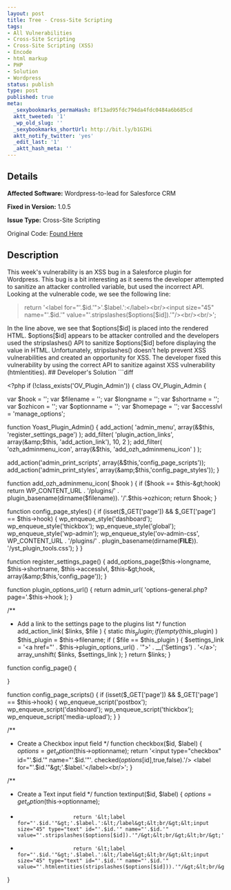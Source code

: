 ```yaml
---
layout: post
title: Tree - Cross-Site Scripting
tags:
- All Vulnerabilities
- Cross-Site Scripting
- Cross-Site Scripting (XSS)
- Encode
- html markup
- PHP
- Solution
- Wordpress
status: publish
type: post
published: true
meta:
  _sexybookmarks_permaHash: 8f13ad95fdc794da4fdc0484a6b685cd
  aktt_tweeted: '1'
  _wp_old_slug: ''
  _sexybookmarks_shortUrl: http://bit.ly/b1GIHi
  aktt_notify_twitter: 'yes'
  _edit_last: '1'
  _aktt_hash_meta: ''
---
```

## Details
__Affected Software:__ Wordpress-to-lead for Salesforce CRM

__Fixed in Version:__  1.0.5

__Issue Type:__ Cross-Site Scripting

Original Code: <a title="Tree" href="http://spotthevuln.com/2010/08/tree/" target="_blank">Found    Here</a>
## Description
This week's vulnerability is an XSS bug in a Salesforce plugin for Wordpress. This bug is a bit interesting as it seems the developer attempted to sanitize an attacker controlled variable, but used the incorrect API. Looking at the vulnerable code, we see the following line:
<blockquote>return '&lt;label for="'.$id.'"&gt;'.$label.':&lt;/label&gt;&lt;br/&gt;&lt;input size="45" name="'.$id.'" value="'.stripslashes($options[$id]).'"/&gt;&lt;br/&gt;&lt;br/&gt;';</blockquote>
In the line above, we see that $options[$id] is placed into the rendered HTML. $options[$id] appears to be attacker controlled and the developers used the stripslashes() API to sanitize $options[$id] before displaying the value in HTML. Unfortunately, stripslashes() doesn't help prevent XSS vulnerabilities and created an opportunity for XSS. The developer fixed this vulnerability by using the correct API to sanitize against XSS vulnerability (htmlentities).
## Developer's Solution
```diff

&lt;?php
if (!class_exists('OV_Plugin_Admin')) {
class OV_Plugin_Admin {

var $hook               = '';
var $filename   = '';
var $longname   = '';
var $shortname  = '';
var $ozhicon    = '';
var $optionname = '';
var $homepage   = '';
var $accesslvl  = 'manage_options';

function Yoast_Plugin_Admin() {
add_action( 'admin_menu', array(&amp;$this, 'register_settings_page') );
add_filter( 'plugin_action_links', array(&amp;$this, 'add_action_link'), 10, 2 );
add_filter( 'ozh_adminmenu_icon', array(&amp;$this, 'add_ozh_adminmenu_icon' ) );

add_action('admin_print_scripts', array(&amp;$this,'config_page_scripts'));
add_action('admin_print_styles', array(&amp;$this,'config_page_styles'));
}

function add_ozh_adminmenu_icon( $hook ) {
if ($hook == $this-&gt;hook)
return WP_CONTENT_URL . '/plugins/' . plugin_basename(dirname($filename)). '/'.$this-&gt;ozhicon;
return $hook;
}

function config_page_styles() {
if (isset($_GET['page']) &amp;&amp; $_GET['page'] == $this-&gt;hook) {
wp_enqueue_style('dashboard');
wp_enqueue_style('thickbox');
wp_enqueue_style('global');
wp_enqueue_style('wp-admin');
wp_enqueue_style('ov-admin-css', WP_CONTENT_URL . '/plugins/' . plugin_basename(dirname(__FILE__)). '/yst_plugin_tools.css');
}
}

function register_settings_page() {
add_options_page($this-&gt;longname, $this-&gt;shortname, $this-&gt;accesslvl, $this-&gt;hook, array(&amp;$this,'config_page'));
}

function plugin_options_url() {
return admin_url( 'options-general.php?page='.$this-&gt;hook );
}

/**
* Add a link to the settings page to the plugins list
*/
function add_action_link( $links, $file ) {
static $this_plugin;
if( empty($this_plugin) ) $this_plugin = $this-&gt;filename;
if ( $file == $this_plugin ) {
$settings_link = '&lt;a href="' . $this-&gt;plugin_options_url() . '"&gt;' . __('Settings') . '&lt;/a&gt;';
array_unshift( $links, $settings_link );
}
return $links;
}

function config_page() {

}

function config_page_scripts() {
if (isset($_GET['page']) &amp;&amp; $_GET['page'] == $this-&gt;hook) {
wp_enqueue_script('postbox');
wp_enqueue_script('dashboard');
wp_enqueue_script('thickbox');
wp_enqueue_script('media-upload');
}
}

/**
* Create a Checkbox input field
*/
function checkbox($id, $label) {
$options = get_option($this-&gt;optionname);
return '&lt;input type="checkbox" id="'.$id.'" name="'.$id.'"'. checked($options[$id],true,false).'/&gt; &lt;label for="'.$id.'"&gt;'.$label.'&lt;/label&gt;&lt;br/&gt;';
}

/**
* Create a Text input field
*/
function textinput($id, $label) {
$options = get_option($this-&gt;optionname);
-                       return '&lt;label for="'.$id.'"&gt;'.$label.':&lt;/label&gt;&lt;br/&gt;&lt;input size="45" type="text" id="'.$id.'" name="'.$id.'" value="'.stripslashes($options[$id]).'"/&gt;&lt;br/&gt;&lt;br/&gt;';
+                       return '&lt;label for="'.$id.'"&gt;'.$label.':&lt;/label&gt;&lt;br/&gt;&lt;input size="45" type="text" id="'.$id.'" name="'.$id.'" value="'.htmlentities(stripslashes($options[$id])).'"/&gt;&lt;br/&gt;&lt;br/&gt;';
}

```
